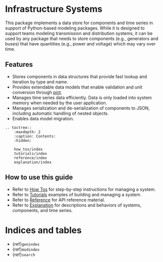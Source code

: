 # Infrastructure Systems

This package implements a data store for components and time series in support of Python-based
modeling packages. While it is designed to support teams modeling transmission and distribution
systems, it can be used by any package that needs to store components (e.g., generators and buses)
that have quantities (e.g., power and voltage) which may vary over time.

## Features
- Stores components in data structures that provide fast lookup and iteration by type and name.
- Provides extendable data models that enable validation and unit conversion through
[pint](https://pint.readthedocs.io/en/stable/).
- Manages time series data efficiently. Data is only loaded into system memory when needed by
the user application.
- Manages serialization and de-serialization of components to JSON, including automatic handling of
nested objects.
- Enables data model migration.

```{eval-rst}
.. toctree::
    :maxdepth: 2
    :caption: Contents:
    :hidden:

    how_tos/index
    tutorials/index
    reference/index
    explanation/index
```

## How to use this guide
- Refer to [How Tos](#how-tos-page) for step-by-step instructions for managing a system.
- Refer to [Tutorials](#tutorials-page) examples of building and managing a system.
- Refer to [Reference](#reference-page) for API reference material.
- Refer to [Explanation](#explanation-page) for descriptions and behaviors of systems,
components, and time series.

# Indices and tables

- {ref}`genindex`
- {ref}`modindex`
- {ref}`search`
